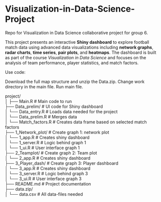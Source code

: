 # Visualization-in-Data-Science-Project
Repo for Visualization in Data Science collaborative project for group 6.

This project presents an interactive **Shiny dashboard** to explore football match data using advanced data visualizations including **network graphs**, **radar charts**, **time series**, **pair plots**, and **heatmaps**. The dashboard is built as part of the course *Visualization in Data Science* and focuses on the analysis of team performance, player statistics, and match factors.


Use code:

Download the full map structure and unzip the Data.zip.
Change work directory in the main file. 
Run main file.


project/\
│
├── Main.R                      # Main code to run \
├── Data_prelim/                # UI code for Shiny dashboard \
│   └── Data_entry.R            # Loads data needed for the project\
│   └── Data_prelim.R           # Merges data \
│   └── Match_factors.R         # Creates data frame based on selected match factors\
├── 1_Network_plot/             # Create graph 1: network plot\
│   └── 1_app.R                 # Creates shiny dashboard\
│   └── 1_server.R              # Logic behind graph 1\
│   └── 1_ui.R                  # User interface graph 1\
├── 2_Teamplot/                 # Create graph 2: Team plot\
│   └── 2_app.R                 # Creates shiny dashboard\
├── 3_Player_dash/              # Create graph 3: Player dashboard\
│   └── 3_app.R                 # Creates shiny dashboard\
│   └── 3_server.R              # Logic behind graph 3\
│   └── 3_ui.R                  # User interface graph 3\
├── README.md                   # Project documentation\
├── data.zip/\
│   └── data.csv                # All data-files needed


